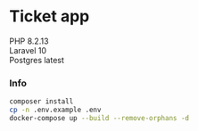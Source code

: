 # Ticket app
PHP 8.2.13 <br>
Laravel 10 <br>
Postgres latest <br>

### Info
```bash
composer install
cp -n .env.example .env
docker-compose up --build --remove-orphans -d
```
